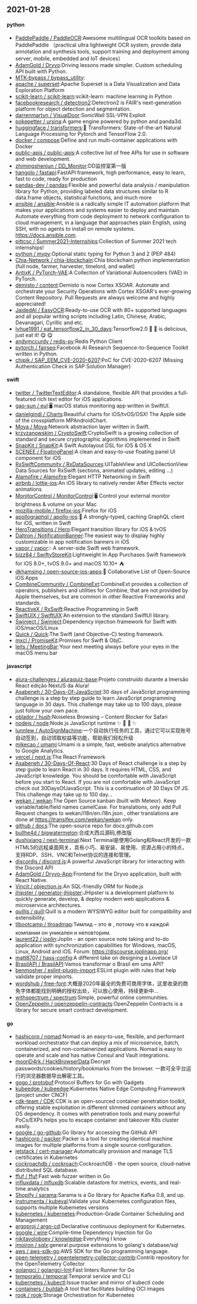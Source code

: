 ## 2021-01-28

#### python
* [PaddlePaddle / PaddleOCR](https://github.com/PaddlePaddle/PaddleOCR):Awesome multilingual OCR toolkits based on PaddlePaddle （practical ultra lightweight OCR system, provide data annotation and synthesis tools, support training and deployment among server, mobile, embedded and IoT devices）
* [AdamGold / Dryvo](https://github.com/AdamGold/Dryvo):Driving lessons made simpler. Custom scheduling API built with Python.
* [MTK-bypass / bypass_utility](https://github.com/MTK-bypass/bypass_utility):
* [apache / superset](https://github.com/apache/superset):Apache Superset is a Data Visualization and Data Exploration Platform
* [scikit-learn / scikit-learn](https://github.com/scikit-learn/scikit-learn):scikit-learn: machine learning in Python
* [facebookresearch / detectron2](https://github.com/facebookresearch/detectron2):Detectron2 is FAIR's next-generation platform for object detection and segmentation.
* [darrenmartyn / VisualDoor](https://github.com/darrenmartyn/VisualDoor):SonicWall SSL-VPN Exploit
* [pokepetter / ursina](https://github.com/pokepetter/ursina):A game engine powered by python and panda3d.
* [huggingface / transformers](https://github.com/huggingface/transformers):🤗
Transformers: State-of-the-art Natural Language Processing for Pytorch and TensorFlow 2.0.
* [docker / compose](https://github.com/docker/compose):Define and run multi-container applications with Docker
* [public-apis / public-apis](https://github.com/public-apis/public-apis):A collective list of free APIs for use in software and web development.
* [zhimingshenjun / DD_Monitor](https://github.com/zhimingshenjun/DD_Monitor):DD监控室第一版
* [tiangolo / fastapi](https://github.com/tiangolo/fastapi):FastAPI framework, high performance, easy to learn, fast to code, ready for production
* [pandas-dev / pandas](https://github.com/pandas-dev/pandas):Flexible and powerful data analysis / manipulation library for Python, providing labeled data structures similar to R data.frame objects, statistical functions, and much more
* [ansible / ansible](https://github.com/ansible/ansible):Ansible is a radically simple IT automation platform that makes your applications and systems easier to deploy and maintain. Automate everything from code deployment to network configuration to cloud management, in a language that approaches plain English, using SSH, with no agents to install on remote systems. https://docs.ansible.com.
* [pittcsc / Summer2021-Internships](https://github.com/pittcsc/Summer2021-Internships):Collection of Summer 2021 tech internships!
* [python / mypy](https://github.com/python/mypy):Optional static typing for Python 3 and 2 (PEP 484)
* [Chia-Network / chia-blockchain](https://github.com/Chia-Network/chia-blockchain):Chia blockchain python implementation (full node, farmer, harvester, timelord, and wallet)
* [AntixK / PyTorch-VAE](https://github.com/AntixK/PyTorch-VAE):A Collection of Variational Autoencoders (VAE) in PyTorch.
* [demisto / content](https://github.com/demisto/content):Demisto is now Cortex XSOAR. Automate and orchestrate your Security Operations with Cortex XSOAR's ever-growing Content Repository. Pull Requests are always welcome and highly appreciated!
* [JaidedAI / EasyOCR](https://github.com/JaidedAI/EasyOCR):Ready-to-use OCR with 80+ supported languages and all popular writing scripts including Latin, Chinese, Arabic, Devanagari, Cyrillic and etc.
* [lyhue1991 / eat_tensorflow2_in_30_days](https://github.com/lyhue1991/eat_tensorflow2_in_30_days):Tensorflow2.0
🍎
🍊
is delicious, just eat it!
😋
😋
* [andymccurdy / redis-py](https://github.com/andymccurdy/redis-py):Redis Python Client
* [pytorch / fairseq](https://github.com/pytorch/fairseq):Facebook AI Research Sequence-to-Sequence Toolkit written in Python.
* [chipik / SAP_EEM_CVE-2020-6207](https://github.com/chipik/SAP_EEM_CVE-2020-6207):PoC for CVE-2020-6207 (Missing Authentication Check in SAP Solution Manager)

#### swift
* [twitter / TwitterTextEditor](https://github.com/twitter/TwitterTextEditor):A standalone, flexible API that provides a full-featured rich text editor for iOS applications.
* [gao-sun / eul](https://github.com/gao-sun/eul):🖥️
macOS status monitoring app written in SwiftUI.
* [danielgindi / Charts](https://github.com/danielgindi/Charts):Beautiful charts for iOS/tvOS/OSX! The Apple side of the crossplatform MPAndroidChart.
* [Moya / Moya](https://github.com/Moya/Moya):Network abstraction layer written in Swift.
* [krzyzanowskim / CryptoSwift](https://github.com/krzyzanowskim/CryptoSwift):CryptoSwift is a growing collection of standard and secure cryptographic algorithms implemented in Swift
* [SnapKit / SnapKit](https://github.com/SnapKit/SnapKit):A Swift Autolayout DSL for iOS & OS X
* [SCENEE / FloatingPanel](https://github.com/SCENEE/FloatingPanel):A clean and easy-to-use floating panel UI component for iOS
* [RxSwiftCommunity / RxDataSources](https://github.com/RxSwiftCommunity/RxDataSources):UITableView and UICollectionView Data Sources for RxSwift (sections, animated updates, editing ...)
* [Alamofire / Alamofire](https://github.com/Alamofire/Alamofire):Elegant HTTP Networking in Swift
* [airbnb / lottie-ios](https://github.com/airbnb/lottie-ios):An iOS library to natively render After Effects vector animations
* [MonitorControl / MonitorControl](https://github.com/MonitorControl/MonitorControl):🖥
Control your external monitor brightness & volume on your Mac
* [mozilla-mobile / firefox-ios](https://github.com/mozilla-mobile/firefox-ios):Firefox for iOS
* [apollographql / apollo-ios](https://github.com/apollographql/apollo-ios):📱
A strongly-typed, caching GraphQL client for iOS, written in Swift
* [HeroTransitions / Hero](https://github.com/HeroTransitions/Hero):Elegant transition library for iOS & tvOS
* [Daltron / NotificationBanner](https://github.com/Daltron/NotificationBanner):The easiest way to display highly customizable in app notification banners in iOS
* [vapor / vapor](https://github.com/vapor/vapor):💧
A server-side Swift web framework.
* [bizz84 / SwiftyStoreKit](https://github.com/bizz84/SwiftyStoreKit):Lightweight In App Purchases Swift framework for iOS 8.0+, tvOS 9.0+ and macOS 10.10+
⛺
* [dkhamsing / open-source-ios-apps](https://github.com/dkhamsing/open-source-ios-apps):📱
Collaborative List of Open-Source iOS Apps
* [CombineCommunity / CombineExt](https://github.com/CombineCommunity/CombineExt):CombineExt provides a collection of operators, publishers and utilities for Combine, that are not provided by Apple themselves, but are common in other Reactive Frameworks and standards.
* [ReactiveX / RxSwift](https://github.com/ReactiveX/RxSwift):Reactive Programming in Swift
* [SwiftUIX / SwiftUIX](https://github.com/SwiftUIX/SwiftUIX):An extension to the standard SwiftUI library.
* [Swinject / Swinject](https://github.com/Swinject/Swinject):Dependency injection framework for Swift with iOS/macOS/Linux
* [Quick / Quick](https://github.com/Quick/Quick):The Swift (and Objective-C) testing framework.
* [mxcl / PromiseKit](https://github.com/mxcl/PromiseKit):Promises for Swift & ObjC.
* [leits / MeetingBar](https://github.com/leits/MeetingBar):Your next meeting always before your eyes in the macOS menu bar

#### javascript
* [alura-challenges / aluraquiz-base](https://github.com/alura-challenges/aluraquiz-base):Projeto construido durante a Imersão React edição NextJS da Alura!
* [Asabeneh / 30-Days-Of-JavaScript](https://github.com/Asabeneh/30-Days-Of-JavaScript):30 days of JavaScript programming challenge is a step by step guide to learn JavaScript programming language in 30 days. This challenge may take up to 100 days, please just follow your own pace.
* [oblador / hush](https://github.com/oblador/hush):Noiseless Browsing – Content Blocker for Safari
* [nodejs / node](https://github.com/nodejs/node):Node.js JavaScript runtime
✨
🐢
🚀
✨
* [lunnlew / AutoSignMachine](https://github.com/lunnlew/AutoSignMachine):一个自动执行任务的工具，通过它可以实现账号自动签到，自动领取权益等功能，帮助我们轻松升级
* [mikecao / umami](https://github.com/mikecao/umami):Umami is a simple, fast, website analytics alternative to Google Analytics.
* [vercel / next.js](https://github.com/vercel/next.js):The React Framework
* [Asabeneh / 30-Days-Of-React](https://github.com/Asabeneh/30-Days-Of-React):30 Days of React challenge is a step by step guide to learn React in 30 days. It requires HTML, CSS, and JavaScript knowledge. You should be comfortable with JavaScript before you start to React. If you are not comfortable with JavaScript check out 30DaysOfJavaScript. This is a continuation of 30 Days Of JS. This challenge may take up to 100 day…
* [wekan / wekan](https://github.com/wekan/wekan):The Open Source kanban (built with Meteor). Keep variable/table/field names camelCase. For translations, only add Pull Request changes to wekan/i18n/en.i18n.json , other translations are done at https://transifex.com/wekan/wekan only.
* [github / docs](https://github.com/github/docs):The open-source repo for docs.github.com
* [bullhe4d / bigwatermelon](https://github.com/bullhe4d/bigwatermelon):合成大西瓜源码,修改版
* [dushixiang / next-terminal](https://github.com/dushixiang/next-terminal):Next Terminal是使用Golang和React开发的一款HTML5的远程桌面网关，具有小巧、易安装、易使用、资源占用小的特点，支持RDP、SSH、VNC和Telnet协议的连接和管理。
* [discordjs / discord.js](https://github.com/discordjs/discord.js):A powerful JavaScript library for interacting with the Discord API
* [AdamGold / Dryvo-App](https://github.com/AdamGold/Dryvo-App):Frontend for the Dryvo application, built with React Native.
* [Vincit / objection.js](https://github.com/Vincit/objection.js):An SQL-friendly ORM for Node.js
* [jhipster / generator-jhipster](https://github.com/jhipster/generator-jhipster):JHipster is a development platform to quickly generate, develop, & deploy modern web applications & microservice architectures.
* [quilljs / quill](https://github.com/quilljs/quill):Quill is a modern WYSIWYG editor built for compatibility and extensibility.
* [tlbootcamp / tlroadmap](https://github.com/tlbootcamp/tlroadmap):Тимлид – это
❄️
, потому что в каждой компании он уникален и неповторим.
* [laurent22 / joplin](https://github.com/laurent22/joplin):Joplin - an open source note taking and to-do application with synchronization capabilities for Windows, macOS, Linux, Android and iOS. Forum: https://discourse.joplinapp.org/
* [matt8707 / hass-config](https://github.com/matt8707/hass-config):A different take on designing a Lovelace UI
* [BrasilAPI / BrasilAPI](https://github.com/BrasilAPI/BrasilAPI):Vamos transformar o Brasil em uma API?
* [benmosher / eslint-plugin-import](https://github.com/benmosher/eslint-plugin-import):ESLint plugin with rules that help validate proper imports.
* [wordshub / free-font](https://github.com/wordshub/free-font):大概是2020年最全的免费可商用字体，这里收录的商免字体都能找到明确的授权出处，可以放心使用，持续更新中...
* [withspectrum / spectrum](https://github.com/withspectrum/spectrum):Simple, powerful online communities.
* [OpenZeppelin / openzeppelin-contracts](https://github.com/OpenZeppelin/openzeppelin-contracts):OpenZeppelin Contracts is a library for secure smart contract development.

#### go
* [hashicorp / nomad](https://github.com/hashicorp/nomad):Nomad is an easy-to-use, flexible, and performant workload orchestrator that can deploy a mix of microservice, batch, containerized, and non-containerized applications. Nomad is easy to operate and scale and has native Consul and Vault integrations.
* [moonD4rk / HackBrowserData](https://github.com/moonD4rk/HackBrowserData):Decrypt passwords/cookies/history/bookmarks from the browser. 一款可全平台运行的浏览器数据导出解密工具。
* [gogo / protobuf](https://github.com/gogo/protobuf):Protocol Buffers for Go with Gadgets
* [kubeedge / kubeedge](https://github.com/kubeedge/kubeedge):Kubernetes Native Edge Computing Framework (project under CNCF)
* [cdk-team / CDK](https://github.com/cdk-team/CDK):CDK is an open-sourced container penetration toolkit, offering stable exploitation in different slimmed containers without any OS dependency. It comes with penetration tools and many powerful PoCs/EXPs helps you to escape container and takeover K8s cluster easily.
* [google / go-github](https://github.com/google/go-github):Go library for accessing the GitHub API
* [hashicorp / packer](https://github.com/hashicorp/packer):Packer is a tool for creating identical machine images for multiple platforms from a single source configuration.
* [jetstack / cert-manager](https://github.com/jetstack/cert-manager):Automatically provision and manage TLS certificates in Kubernetes
* [cockroachdb / cockroach](https://github.com/cockroachdb/cockroach):CockroachDB - the open source, cloud-native distributed SQL database.
* [ffuf / ffuf](https://github.com/ffuf/ffuf):Fast web fuzzer written in Go
* [influxdata / influxdb](https://github.com/influxdata/influxdb):Scalable datastore for metrics, events, and real-time analytics
* [Shopify / sarama](https://github.com/Shopify/sarama):Sarama is a Go library for Apache Kafka 0.8, and up.
* [instrumenta / kubeval](https://github.com/instrumenta/kubeval):Validate your Kubernetes configuration files, supports multiple Kubernetes versions
* [kubernetes / kubernetes](https://github.com/kubernetes/kubernetes):Production-Grade Container Scheduling and Management
* [argoproj / argo-cd](https://github.com/argoproj/argo-cd):Declarative continuous deployment for Kubernetes.
* [google / wire](https://github.com/google/wire):Compile-time Dependency Injection for Go
* [nikitavoloboev / knowledge](https://github.com/nikitavoloboev/knowledge):Everything I know
* [jmoiron / sqlx](https://github.com/jmoiron/sqlx):general purpose extensions to golang's database/sql
* [aws / aws-sdk-go](https://github.com/aws/aws-sdk-go):AWS SDK for the Go programming language.
* [open-telemetry / opentelemetry-collector-contrib](https://github.com/open-telemetry/opentelemetry-collector-contrib):Contrib repository for the OpenTelemetry Collector
* [golangci / golangci-lint](https://github.com/golangci/golangci-lint):Fast linters Runner for Go
* [temporalio / temporal](https://github.com/temporalio/temporal):Temporal service and CLI
* [kubernetes / kubectl](https://github.com/kubernetes/kubectl):Issue tracker and mirror of kubectl code
* [containers / buildah](https://github.com/containers/buildah):A tool that facilitates building OCI images
* [rook / rook](https://github.com/rook/rook):Storage Orchestration for Kubernetes
